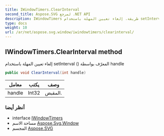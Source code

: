 ```yaml
---
title: IWindowTimers.ClearInterval
second_title: Aspose.SVG لمرجع .NET API
description: IWindowTimers طريقة. إلغاء تعيين المهلة باستخدام setInterval  المعرّف بواسطة handle
type: docs
weight: 10
url: /ar/net/aspose.svg.window/iwindowtimers/clearinterval/
---
```

## IWindowTimers.ClearInterval method

إلغاء تعيين المهلة باستخدام setInterval () المعرّف بواسطة handle

```csharp
public void ClearInterval(int handle)
```

| معامل | يكتب | وصف |
| --- | --- | --- |
| handle | Int32 | المقبض. |

### أنظر أيضا

* interface [IWindowTimers](../)
* مساحة الاسم [Aspose.Svg.Window](../../iwindowtimers/)
* المجسم [Aspose.SVG](../../../)


